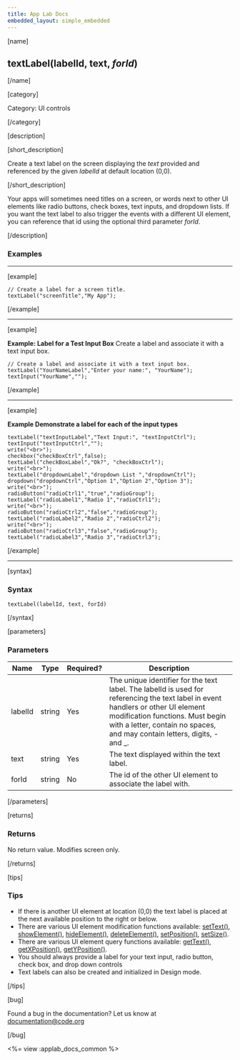 ```yaml
---
title: App Lab Docs
embedded_layout: simple_embedded
---
```


[name]

## textLabel(labelId, text, *forId*)

[/name]

[category]

Category: UI controls

[/category]

[description]

[short_description]

Create a text label on the screen displaying the *text* provided and referenced by the given *labelId* at default location (0,0).

[/short_description]

Your apps will sometimes need titles on a screen, or words next to other UI elements like radio buttons, check boxes, text inputs, and dropdown lists. If you want the text label to also trigger the events with a different UI element, you can reference that id using the optional third parameter *forId*.

[/description]

### Examples
____________________________________________________

[example]


```
// Create a label for a screen title.
textLabel("screenTitle","My App");
```

[/example]
____________________________________________________
[example]

**Example: Label for a Test Input Box** Create a label and associate it with a text input box.

```
// Create a label and associate it with a text input box.
textLabel("YourNameLabel","Enter your name:", "YourName");
textInput("YourName","");
```

[/example]
____________________________________________________
[example]

**Example Demonstrate a label for each of the input types**

```
textLabel("textInputLabel","Text Input:", "textInputCtrl");
textInput("textInputCtrl","");
write("<br>");
checkbox("checkBoxCtrl",false);
textLabel("checkBoxLabel","Ok?", "checkBoxCtrl");
write("<br>");
textLabel("dropdownLabel","dropdown List ","dropdownCtrl");
dropdown("dropdownCtrl","Option 1","Option 2","Option 3");
write("<br>");
radioButton("radioCtrl1","true","radioGroup");
textLabel("radioLabel1","Radio 1","radioCtrl1");
write("<br>");
radioButton("radioCtrl2","false","radioGroup");
textLabel("radioLabel2","Radio 2","radioCtrl2");
write("<br>");
radioButton("radioCtrl3","false","radioGroup");
textLabel("radioLabel3","Radio 3","radioCtrl3");
```

[/example]
____________________________________________________
[syntax]

### Syntax

```
textLabel(labelId, text, forId)
```

[/syntax]

[parameters]

### Parameters

| Name  | Type | Required? | Description |
|-----------------|------|-----------|-------------|
| labelId | string | Yes | The unique identifier for the text label. The labelId is used for referencing the text label in event handlers or other UI element modification functions. Must begin with a letter, contain no spaces, and may contain letters, digits, - and _. |
| text | string | Yes | The text displayed within the text label. |
| forId | string | No | The id of the other UI element to associate the label with. |

[/parameters]

[returns]

### Returns
No return value. Modifies screen only.

[/returns]

[tips]

### Tips
- If there is another UI element at location (0,0) the text label is placed at the next available position to the right or below.
- There are various UI element modification functions available: [setText()](/applab/docs/setText), [showElement()](/applab/docs/showElement), [hideElement()](/applab/docs/hideElement), [deleteElement()](/applab/docs/deleteElement), [setPosition()](/applab/docs/setPosition), [setSize()](/applab/docs/setSize). 
- There are various UI element query functions available: [getText()](/applab/docs/getText), [getXPosition()](/applab/docs/getXPosition), [getYPosition()](/applab/docs/getYPosition).
- You should always provide a label for your text input, radio button, check box, and drop down controls
- Text labels can also be created and initialized in Design mode.

[/tips]

[bug]

Found a bug in the documentation? Let us know at documentation@code.org

[/bug]

<%= view :applab_docs_common %>
	